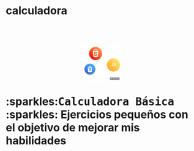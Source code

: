 # calculadora
<h1>
    <p align="center">
  <br>
    <a href="https://github.com/soymariam10/calculadora"><img src="css/Img/frontend-PhotoRoom.png" alt="LogoRepo" width="100"></a>
  <br>
  </p>
  :sparkles:<samp>Calculadora Básica </samp>:sparkles:
  Ejercicios pequeños con el objetivo de mejorar mis habilidades
</h1>